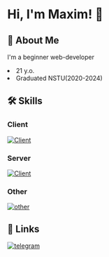 # Hi, I'm Maxim! 👋
## 🚀 About Me
I'm a beginner web-developer
<li>21 y.o.</li>
<li>Graduated NSTU(2020-2024)</li>

## 🛠 Skills
### Client
[![Client](https://skillicons.dev/icons?i=js,react,redux,html,css,sass)](https://skillicons.dev)
### Server
[![Client](https://skillicons.dev/icons?i=nodejs,express,postgres)](https://skillicons.dev)
### Other
[![other](https://skillicons.dev/icons?i=figma,postman,gulp,vscode)](https://skillicons.dev)

## 🔗 Links
[![telegram](https://img.shields.io/badge/telegram-1DA1F2?style=for-the-badge)](https://t.me/Makosik_0_0)
